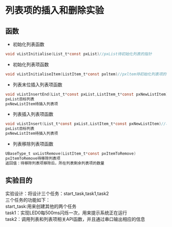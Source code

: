 # 列表项的插入和删除实验
## 函数
- 初始化列表函数
```C
void vListInitialise(List_t*const pxList)//pxList待初始化列表的指针
```
- 初始化列表项函数
```C
void vListInitialiseItem(ListItem_t*const pxltem)//pxltem待初始化列表项的指针  
```
- 列表末位插入列表项函数
```C
void vListInsertEnd(List_t*const pxList,ListItem_t*const pxNewListItem)
pxList目标列表
pxNewListItem待插入列表项
```
- 列表插入列表项函数
```C
void vListInsert(List_t*const pxList,ListItem_t*const pxNewListItem)//将待插入列表的列表项按照列表项值升序进行排序，有序地插入到列表中
pxList目标列表
pxNewListItem待插入列表项
```
- 列表移除列表项函数
```C
UBaseType_t uxListRemove(ListItem_t*const pxItemToRemove)
pxItemToRemove待移除列表项
返回值：待移除列表项移除后，所在列表剩余列表项的数量
```
## 实验目的
实验设计：将设计三个任务：start_task,task1,task2  
三个任务的功能如下：  
start_task:用来创建其他的两个任务  
task1：实现LED0每500ms闪烁一次，用来提示系统正在运行  
task2：调用列表和列表项相关API函数，并且通过串口输出相应的信息  
